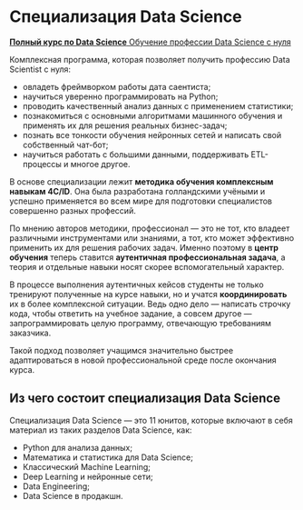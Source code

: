 # Специализация Data Science

[**Полный курс по Data Science** Обучение профессии Data Science с нуля](https://skillfactory.ru/data-scientist)

Комплексная программа, которая позволяет получить профессию Data Scientist с нуля:
* овладеть фреймворком работы дата саентиста; 
* научиться уверенно программировать на Python;
* проводить качественный анализ данных с применением статистики;
* познакомиться с  основными алгоритмами машинного обучения и применять их для решения реальных бизнес-задач;
* познать все тонкости обучения нейронных сетей и написать свой собственный чат-бот;
* научиться работать с большими данными, поддерживать ETL-процессы и многое другое.

В основе специализации лежит **методика обучения комплексным навыкам 4C/ID**. Она была разработана голландскими учёными и успешно применяется во всем мире для подготовки специалистов совершенно разных профессий. 

По мнению авторов методики, профессионал — это не тот, кто владеет различными инструментами или знаниями, а тот, кто может эффективно применить их для решения рабочих задач. Именно поэтому в **центр обучения** теперь ставится **аутентичная профессиональная задача**, а теория и отдельные навыки носят скорее вспомогательный характер.

В процессе выполнения аутентичных кейсов студенты не только тренируют полученные на курсе навыки, но и учатся **координировать** их в более комплексной ситуации. Ведь одно дело — написать строчку кода, чтобы ответить на учебное задание, а совсем другое — запрограммировать целую программу, отвечающую требованиям заказчика.

Такой подход позволяет учащимся значительно быстрее адаптироваться в новой профессиональной среде после окончания курса.

## Из чего состоит специализация Data Science

Специализация Data Science — это 11 юнитов, которые включают в себя материал из таких разделов Data Science, как:

* Python для анализа данных;
* Математика и статистика для Data Science;
* Классический Machine Learning;
* Deep Learning и нейронные сети;
* Data Engineering;
* Data Science в продакшн.
